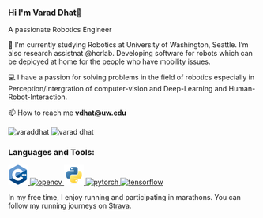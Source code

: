 ### Hi I'm Varad Dhat👋
A passionate Robotics Engineer

🤖 I'm currently studying Robotics at University of Washington, Seattle. I’m also research assistnat @hcrlab. Developing software for robots which can be deployed at home for the people who have mobility issues. 

💻 I have a passion for solving problems in the field of robotics especially in Perception/Intergration of computer-vision and Deep-Learning and Human-Robot-Interaction.

📫 How to reach me **vdhat@uw.edu**



<p align="left">
    <a href="https://www.linkedin.com/in/varaddhat/" target="blank" style="text-decoration: none;">
        <img align="center" src="https://www.vectorlogo.zone/logos/linkedin/linkedin-icon.svg" alt="varaddhat" height="30" width="30" />
    </a>
    <a href="https://www.youtube.com/@varaddhat8367/videos" target="blank" style="text-decoration: none;">
        <img align="center" src="https://raw.githubusercontent.com/rahuldkjain/github-profile-readme-generator/master/src/images/icons/Social/youtube.svg" alt="varad dhat" height="30" width="40" />
    </a>
</p>



<h3 align="left">Languages and Tools:</h3>
<p align="left"> <a href="https://www.w3schools.com/cpp/" target="_blank" rel="noreferrer"> <img src="https://raw.githubusercontent.com/devicons/devicon/master/icons/cplusplus/cplusplus-original.svg" alt="cplusplus" width="40" height="40"/> </a> <a href="https://opencv.org/" target="_blank" rel="noreferrer"> <img src="https://www.vectorlogo.zone/logos/opencv/opencv-icon.svg" alt="opencv" width="40" height="40"/> </a> <a href="https://www.python.org" target="_blank" rel="noreferrer"> <img src="https://raw.githubusercontent.com/devicons/devicon/master/icons/python/python-original.svg" alt="python" width="40" height="40"/> </a> <a href="https://pytorch.org/" target="_blank" rel="noreferrer"> <img src="https://www.vectorlogo.zone/logos/pytorch/pytorch-icon.svg" alt="pytorch" width="40" height="40"/> </a> <a href="https://www.tensorflow.org" target="_blank" rel="noreferrer"> <img src="https://www.vectorlogo.zone/logos/tensorflow/tensorflow-icon.svg" alt="tensorflow" width="40" height="40"/> </a> </p>




In my free time, I enjoy running and participating in marathons. You can follow my running journeys on <a href="https://www.strava.com/athletes/35877279" target="blank">Strava</a>.




<!--
**Varad2607/Varad2607** is a ✨ _special_ ✨ repository because its `README.md` (this file) appears on your GitHub profile.

Here are some ideas to get you started:

- 🔭 I’m currently working on ...
- 🌱 I’m currently learning ...
- 👯 I’m looking to collaborate on ...
- 🤔 I’m looking for help with ...
- 💬 Ask me about ...
- 📫 How to reach me: ...
- 😄 Pronouns: ...
- ⚡ Fun fact: ...
-->
